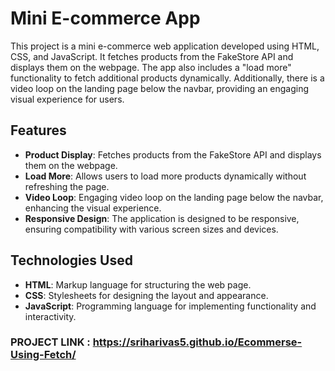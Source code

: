 # Mini E-commerce App

This project is a mini e-commerce web application developed using HTML, CSS, and JavaScript. It fetches products from the FakeStore API and displays them on the webpage. The app also includes a "load more" functionality to fetch additional products dynamically. Additionally, there is a video loop on the landing page below the navbar, providing an engaging visual experience for users.

## Features

- **Product Display**: Fetches products from the FakeStore API and displays them on the webpage.
- **Load More**: Allows users to load more products dynamically without refreshing the page.
- **Video Loop**: Engaging video loop on the landing page below the navbar, enhancing the visual experience.
- **Responsive Design**: The application is designed to be responsive, ensuring compatibility with various screen sizes and devices.

## Technologies Used

- **HTML**: Markup language for structuring the web page.
- **CSS**: Stylesheets for designing the layout and appearance.
- **JavaScript**: Programming language for implementing functionality and interactivity.

### PROJECT LINK  : https://sriharivas5.github.io/Ecommerse-Using-Fetch/
